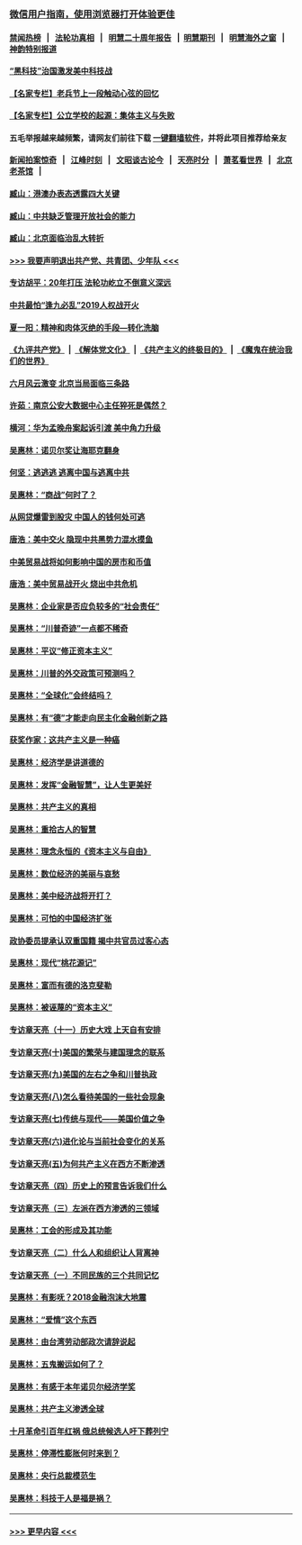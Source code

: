### [微信用户指南，使用浏览器打开体验更佳](https://github.com/gfw-breaker/banned-news1/blob/master/indexes/wechat-guide.md?t=0)
#### [禁闻热榜](热点新闻.md?t=0)  &nbsp;&nbsp;|&nbsp;&nbsp; [法轮功真相](https://github.com/gfw-breaker/truth/blob/master/README.md?t=0) &nbsp;&nbsp;|&nbsp;&nbsp; [明慧二十周年报告](https://github.com/gfw-breaker/mh-reports/blob/master/README.md?t=0) &nbsp;&nbsp;|&nbsp;&nbsp;[明慧期刊](https://github.com/gfw-breaker/mh-qikan) &nbsp;&nbsp;|&nbsp;&nbsp; [明慧海外之窗](https://github.com/gfw-breaker/mh-news/blob/master/README.md?t=0) &nbsp;&nbsp;|&nbsp;&nbsp; [神韵特别报道](https://github.com/gfw-breaker/mh-news/blob/master/shenyun.md?t=0)
#### [“黑科技”治国激发美中科技战](../pages/nsc423/n11638056.md?t=02071811) 
#### [【名家专栏】老兵节上一段触动心弦的回忆](../pages/nsc423/n11646016.md?t=02071811) 
#### [【名家专栏】公立学校的起源：集体主义与失败](../pages/nsc423/n11601833.md?t=02071811) 
#### 五毛举报越来越频繁，请网友们前往下载 [一键翻墙软件](https://github.com/gfw-breaker/ssr-accounts)，并将此项目推荐给亲友
#### [新闻拍案惊奇](https://github.com/gfw-breaker/banned-news1/blob/master/pages/link4.md) &nbsp;&nbsp;|&nbsp;&nbsp; [江峰时刻](https://github.com/gfw-breaker/banned-news1/blob/master/pages/link4.md) &nbsp;&nbsp;|&nbsp;&nbsp; [文昭谈古论今](https://github.com/gfw-breaker/banned-news1/blob/master/pages/link4.md) &nbsp;&nbsp;|&nbsp;&nbsp; [天亮时分](https://github.com/gfw-breaker/banned-news1/blob/master/pages/link4.md) &nbsp;&nbsp;|&nbsp;&nbsp; [萧茗看世界](https://github.com/gfw-breaker/banned-news1/blob/master/pages/link4.md) &nbsp;&nbsp;|&nbsp;&nbsp; [北京老茶馆](https://github.com/gfw-breaker/banned-news1/blob/master/pages/link4.md) &nbsp;&nbsp;|&nbsp;&nbsp; 
#### [臧山：港澳办表态透露四大关键](../pages/nsc423/n11421628.md?t=02071811) 
#### [臧山：中共缺乏管理开放社会的能力](../pages/nsc423/n11407457.md?t=02071811) 
#### [臧山：北京面临治乱大转折](../pages/nsc423/n11406895.md?t=02071811) 
#### [>>> 我要声明退出共产党、共青团、少年队 <<<](https://github.com/begood0513/goodnews/blob/master/quit/letter.md) 
#### [专访胡平：20年打压 法轮功屹立不倒意义深远](../pages/nsc423/n11398800.md?t=02071811) 
#### [中共最怕“逢九必乱”2019人权战开火](../pages/nsc423/n11385248.md?t=02071811) 
#### [夏一阳：精神和肉体灭绝的手段—转化洗脑](../pages/nsc423/n11368250.md?t=02071811) 
#### [《九评共产党》](https://github.com/begood0513/9ping.md/blob/master/README.md) &nbsp;|&nbsp; [《解体党文化》](../../../../jtdwh.md/blob/master/README.md)  &nbsp;|&nbsp; [《共产主义的终极目的》](../../../../gczydzjmd.md/blob/master/README.md) &nbsp;|&nbsp; [《魔鬼在统治我们的世界》](../../../../mgztzwmdsj.md/blob/master/README.md) 
#### [六月风云激变 北京当局面临三条路](../pages/nsc423/n11313668.md?t=02071811) 
#### [许茹：南京公安大数据中心主任猝死是偶然？](../pages/nsc423/n11064744.md?t=02071811) 
#### [横河：华为孟晚舟案起诉引渡 美中角力升级](../pages/nsc423/n11027230.md?t=02071811) 
#### [吴惠林：诺贝尔奖让海耶克翻身](../pages/nsc423/n10890049.md?t=02071811) 
#### [何坚：逃逃逃 逃离中国与逃离中共](../pages/nsc423/n10592891.md?t=02071811) 
#### [吴惠林：“商战”何时了？](../pages/nsc423/n10573558.md?t=02071811) 
#### [从网贷爆雷到股灾 中国人的钱何处可逃](../pages/nsc423/n10572800.md?t=02071811) 
#### [唐浩：美中交火 隐现中共黑势力混水摸鱼](../pages/nsc423/n10544040.md?t=02071811) 
#### [中美贸易战将如何影响中国的房市和币值](../pages/nsc423/n10543697.md?t=02071811) 
#### [唐浩：美中贸易战开火 烧出中共危机](../pages/nsc423/n10540126.md?t=02071811) 
#### [吴惠林：企业家是否应负较多的“社会责任”](../pages/nsc423/n10535022.md?t=02071811) 
#### [吴惠林：“川普奇迹”一点都不稀奇](../pages/nsc423/n10512808.md?t=02071811) 
#### [吴惠林：平议“修正资本主义”](../pages/nsc423/n10495724.md?t=02071811) 
#### [吴惠林：川普的外交政策可预测吗？](../pages/nsc423/n10462387.md?t=02071811) 
#### [吴惠林：“全球化”会终结吗？](../pages/nsc423/n10452838.md?t=02071811) 
#### [吴惠林：有“德”才能走向民主化金融创新之路](../pages/nsc423/n10432292.md?t=02071811) 
#### [获奖作家：这共产主义是一种癌](../pages/nsc423/n10431541.md?t=02071811) 
#### [吴惠林：经济学是讲道德的](../pages/nsc423/n10398014.md?t=02071811) 
#### [吴惠林：发挥“金融智慧”，让人生更美好](../pages/nsc423/n10375019.md?t=02071811) 
#### [吴惠林：共产主义的真相](../pages/nsc423/n10351394.md?t=02071811) 
#### [吴惠林：重拾古人的智慧](../pages/nsc423/n10337691.md?t=02071811) 
#### [吴惠林：理念永恒的《资本主义与自由》](../pages/nsc423/n10316274.md?t=02071811) 
#### [吴惠林：数位经济的美丽与哀愁](../pages/nsc423/n10292946.md?t=02071811) 
#### [吴惠林：美中经济战将开打？](../pages/nsc423/n10258825.md?t=02071811) 
#### [吴惠林：可怕的中国经济扩张](../pages/nsc423/n10219147.md?t=02071811) 
#### [政协委员提承认双重国籍 揭中共官员过客心态](../pages/nsc423/n10208809.md?t=02071811) 
#### [吴惠林：现代“桃花源记”](../pages/nsc423/n10185234.md?t=02071811) 
#### [吴惠林：富而有德的洛克斐勒](../pages/nsc423/n10142264.md?t=02071811) 
#### [吴惠林：被诬蔑的“资本主义”](../pages/nsc423/n10124816.md?t=02071811) 
#### [专访章天亮（十一）历史大戏 上天自有安排](../pages/nsc423/n10094905.md?t=02071811) 
#### [专访章天亮(十)美国的繁荣与建国理念的联系](../pages/nsc423/n10094899.md?t=02071811) 
#### [专访章天亮(九)美国的左右之争和川普执政](../pages/nsc423/n10094889.md?t=02071811) 
#### [专访章天亮(八)怎么看待美国的一些社会现象](../pages/nsc423/n10094857.md?t=02071811) 
#### [专访章天亮(七)传统与现代——美国价值之争](../pages/nsc423/n10093140.md?t=02071811) 
#### [专访章天亮(六)进化论与当前社会变化的关系](../pages/nsc423/n10092036.md?t=02071811) 
#### [专访章天亮(五)为何共产主义在西方不断渗透](../pages/nsc423/n10083620.md?t=02071811) 
#### [专访章天亮（四）历史上的预言告诉我们什么](../pages/nsc423/n10083606.md?t=02071811) 
#### [专访章天亮（三）左派在西方渗透的三领域](../pages/nsc423/n10081115.md?t=02071811) 
#### [吴惠林：工会的形成及其功能](../pages/nsc423/n10080633.md?t=02071811) 
#### [专访章天亮（二）什么人和组织让人背离神](../pages/nsc423/n10076637.md?t=02071811) 
#### [专访章天亮（一）不同民族的三个共同记忆](../pages/nsc423/n10074188.md?t=02071811) 
#### [吴惠林：有影呒？2018金融泡沫大地震](../pages/nsc423/n10040534.md?t=02071811) 
#### [吴惠林：“爱情”这个东西](../pages/nsc423/n10019423.md?t=02071811) 
#### [吴惠林：由台湾劳动部政次请辞说起](../pages/nsc423/n9979679.md?t=02071811) 
#### [吴惠林：五鬼搬运如何了？](../pages/nsc423/n9925338.md?t=02071811) 
#### [吴惠林：有感于本年诺贝尔经济学奖](../pages/nsc423/n9871883.md?t=02071811) 
#### [吴惠林：共产主义渗透全球](../pages/nsc423/n9812748.md?t=02071811) 
#### [十月革命引百年红祸 俄总统候选人吁下葬列宁](../pages/nsc423/n9810182.md?t=02071811) 
#### [吴惠林：停滞性膨胀何时来到？](../pages/nsc423/n9764136.md?t=02071811) 
#### [吴惠林：央行总裁模范生](../pages/nsc423/n9728134.md?t=02071811) 
#### [吴惠林：科技于人是福是祸？](../pages/nsc423/n9672982.md?t=02071811) 

----
#### [ >>> 更早内容 <<< ](../indexes/nsc423-earlier.md)
